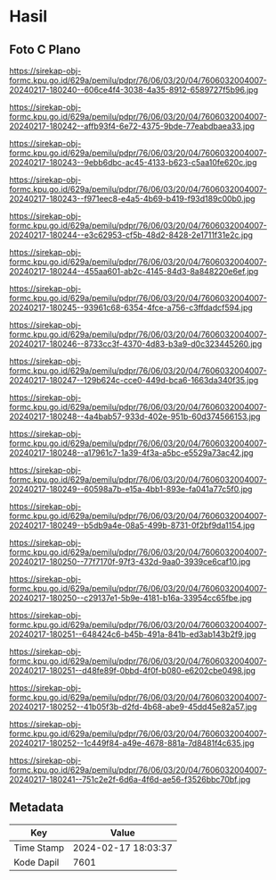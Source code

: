 # Hasil

## Foto C Plano

https://sirekap-obj-formc.kpu.go.id/629a/pemilu/pdpr/76/06/03/20/04/7606032004007-20240217-180240--606ce4f4-3038-4a35-8912-6589727f5b96.jpg

https://sirekap-obj-formc.kpu.go.id/629a/pemilu/pdpr/76/06/03/20/04/7606032004007-20240217-180242--affb93f4-6e72-4375-9bde-77eabdbaea33.jpg

https://sirekap-obj-formc.kpu.go.id/629a/pemilu/pdpr/76/06/03/20/04/7606032004007-20240217-180243--9ebb6dbc-ac45-4133-b623-c5aa10fe620c.jpg

https://sirekap-obj-formc.kpu.go.id/629a/pemilu/pdpr/76/06/03/20/04/7606032004007-20240217-180243--f971eec8-e4a5-4b69-b419-f93d189c00b0.jpg

https://sirekap-obj-formc.kpu.go.id/629a/pemilu/pdpr/76/06/03/20/04/7606032004007-20240217-180244--e3c62953-cf5b-48d2-8428-2e1711f31e2c.jpg

https://sirekap-obj-formc.kpu.go.id/629a/pemilu/pdpr/76/06/03/20/04/7606032004007-20240217-180244--455aa601-ab2c-4145-84d3-8a848220e6ef.jpg

https://sirekap-obj-formc.kpu.go.id/629a/pemilu/pdpr/76/06/03/20/04/7606032004007-20240217-180245--93961c68-6354-4fce-a756-c3ffdadcf594.jpg

https://sirekap-obj-formc.kpu.go.id/629a/pemilu/pdpr/76/06/03/20/04/7606032004007-20240217-180246--8733cc3f-4370-4d83-b3a9-d0c323445260.jpg

https://sirekap-obj-formc.kpu.go.id/629a/pemilu/pdpr/76/06/03/20/04/7606032004007-20240217-180247--129b624c-cce0-449d-bca6-1663da340f35.jpg

https://sirekap-obj-formc.kpu.go.id/629a/pemilu/pdpr/76/06/03/20/04/7606032004007-20240217-180248--4a4bab57-933d-402e-951b-60d374566153.jpg

https://sirekap-obj-formc.kpu.go.id/629a/pemilu/pdpr/76/06/03/20/04/7606032004007-20240217-180248--a17961c7-1a39-4f3a-a5bc-e5529a73ac42.jpg

https://sirekap-obj-formc.kpu.go.id/629a/pemilu/pdpr/76/06/03/20/04/7606032004007-20240217-180249--60598a7b-e15a-4bb1-893e-fa041a77c5f0.jpg

https://sirekap-obj-formc.kpu.go.id/629a/pemilu/pdpr/76/06/03/20/04/7606032004007-20240217-180249--b5db9a4e-08a5-499b-8731-0f2bf9da1154.jpg

https://sirekap-obj-formc.kpu.go.id/629a/pemilu/pdpr/76/06/03/20/04/7606032004007-20240217-180250--77f7170f-97f3-432d-9aa0-3939ce6caf10.jpg

https://sirekap-obj-formc.kpu.go.id/629a/pemilu/pdpr/76/06/03/20/04/7606032004007-20240217-180250--c29137e1-5b9e-4181-b16a-33954cc65fbe.jpg

https://sirekap-obj-formc.kpu.go.id/629a/pemilu/pdpr/76/06/03/20/04/7606032004007-20240217-180251--648424c6-b45b-491a-841b-ed3ab143b2f9.jpg

https://sirekap-obj-formc.kpu.go.id/629a/pemilu/pdpr/76/06/03/20/04/7606032004007-20240217-180251--d48fe89f-0bbd-4f0f-b080-e6202cbe0498.jpg

https://sirekap-obj-formc.kpu.go.id/629a/pemilu/pdpr/76/06/03/20/04/7606032004007-20240217-180252--41b05f3b-d2fd-4b68-abe9-45dd45e82a57.jpg

https://sirekap-obj-formc.kpu.go.id/629a/pemilu/pdpr/76/06/03/20/04/7606032004007-20240217-180252--1c449f84-a49e-4678-881a-7d8481f4c635.jpg

https://sirekap-obj-formc.kpu.go.id/629a/pemilu/pdpr/76/06/03/20/04/7606032004007-20240217-180241--751c2e2f-6d6a-4f6d-ae56-f3526bbc70bf.jpg


## Metadata

| Key        | Value               |
| ---------- | ------------------- |
| Time Stamp | 2024-02-17 18:03:37 |
| Kode Dapil | 7601                |



